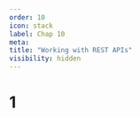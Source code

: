 ```yaml
---
order: 10
icon: stack
label: Chap 10
meta:
title: "Working with REST APIs"
visibility: hidden
---
```

# 1
